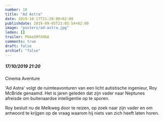 ```yaml
---
number: 18
title: "Ad Astra"
date: 2019-10-17T21:20:00+02:00
publishdate: 2019-09-05T23:05:54+02:00
image: "posters/ad-astra.jpg"
leden: []
trailer: P6AaSMfXHbA
comments: true
draft: false
archief: "false"
---
```


##### 17/10/2019 21:20

Cinema Aventure

'Ad Astra' volgt de ruimteavonturen van een licht autistische ingenieur,
Roy McBride genaamd. Het is jaren geleden dat zijn vader naar Neptunes
afreisde om buitenaardse intelligentie op te sporen.
<!--more-->
Roy besluit nu de
Melkweg door te reizen, op zoek naar zijn vader en om antwoord te krijgen
op de vraag waarom hij niets van zich heeft laten horen.
